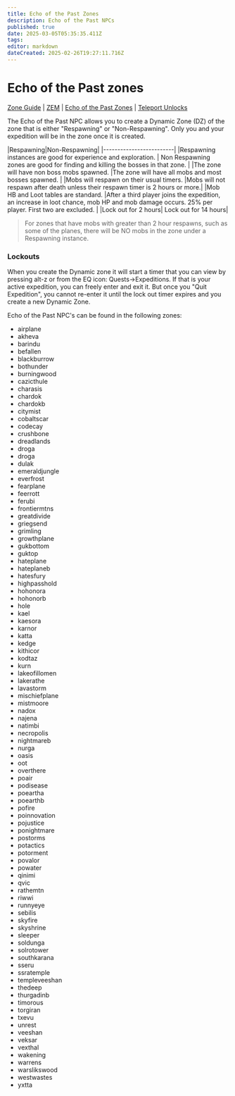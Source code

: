 ```yaml
---
title: Echo of the Past Zones
description: Echo of the Past NPCs
published: true
date: 2025-03-05T05:35:35.411Z
tags: 
editor: markdown
dateCreated: 2025-02-26T19:27:11.716Z
---
```


# Echo of the Past zones
[Zone Guide](/exploration-and-combat/zone-guide) | [ZEM](/exploration-and-combat/zem) | [Echo of the Past Zones](/exploration-and-combat/echo-of-the-past) | [Teleport Unlocks](/exploration-and-combat/teleport)

    
The Echo of the Past NPC allows you to create a Dynamic Zone (DZ) of the zone that is either "Respawning" or "Non-Respawning". Only you and your expedition will be in the zone once it is created. 

|Respawning|Non-Respawning|
|-------------------------|
|Respawning instances are good for experience and exploration. | Non Respawning zones are good for finding and killing the bosses in that zone.  |
|The zone will have non boss mobs spawned. |The zone will have all mobs and most bosses spawned. |
|Mobs will respawn on their usual timers. |Mobs will not respawn after death unless their respawn timer is 2 hours or more.|
|Mob HB and Loot tables are standard. |After a third player joins the expedition, an increase in loot chance, mob HP and mob damage occurs. 25% per player. First two are excluded. |
|Lock out for 2 hours| Lock out for 14 hours|

> For zones that have mobs with greater than 2 hour respawns, such as some of the planes, there will be NO mobs in the zone under a Respawning instance. 

### Lockouts
When you create the Dynamic zone it will start a timer that you can view by pressing alt-z or from the EQ icon: Quests->Expeditions. If that is your active expedition, you can freely enter and exit it. But once you "Quit Expedition", you cannot re-enter it until the lock out timer expires and you create a new Dynamic Zone. 

Echo of the Past NPC's can be found in the following zones:

- airplane
- akheva
- barindu
- befallen
- blackburrow
- bothunder
- burningwood
- cazicthule
- charasis
- chardok
- chardokb
- citymist
- cobaltscar
- codecay
- crushbone
- dreadlands
- droga
- droga
- dulak
- emeraldjungle
- everfrost
- fearplane
- feerrott
- ferubi
- frontiermtns
- greatdivide
- griegsend
- grimling
- growthplane
- gukbottom
- guktop
- hateplane
- hateplaneb
- hatesfury
- highpasshold
- hohonora
- hohonorb
- hole
- kael
- kaesora
- karnor
- katta
- kedge
- kithicor
- kodtaz
- kurn
- lakeofillomen
- lakerathe
- lavastorm
- mischiefplane
- mistmoore
- nadox
- najena
- natimbi
- necropolis
- nightmareb
- nurga
- oasis
- oot
- overthere
- poair
- podisease
- poeartha
- poearthb
- pofire
- poinnovation
- pojustice
- ponightmare
- postorms
- potactics
- potorment
- povalor
- powater
- qinimi
- qvic
- rathemtn
- riwwi
- runnyeye
- sebilis
- skyfire
- skyshrine
- sleeper
- soldunga
- solrotower
- southkarana
- sseru
- ssratemple
- templeveeshan
- thedeep
- thurgadinb
- timorous
- torgiran
- txevu
- unrest
- veeshan
- veksar
- vexthal
- wakening
- warrens
- warslikswood
- westwastes
- yxtta